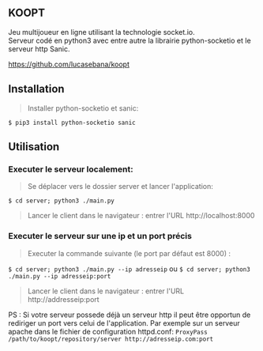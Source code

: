 KOOPT
-----
Jeu multijoueur en ligne utilisant la technologie socket.io.<br/>
Serveur codé en python3 avec entre autre la librairie python-socketio et le serveur http Sanic.

https://github.com/lucasebana/koopt

Installation
------------

> Installer python-socketio et sanic:

`$ pip3 install python-socketio sanic`

Utilisation
-----------

### Executer le serveur localement: 
> Se déplacer vers le dossier server et lancer l'application:

`$ cd server; python3 ./main.py`

> Lancer le client dans le navigateur : 
entrer l'URL http://localhost:8000

### Executer le serveur sur une ip et un port précis
> Executer la commande suivante (le port par défaut est 8000) : 

`$ cd server; python3 ./main.py --ip adresseip`
ou
`$ cd server; python3 ./main.py --ip adresseip:port`

> Lancer le client dans le navigateur : 
entrer l'URL http://addresseip:port

PS : Si votre serveur possede déjà un serveur http il peut être opportun de rediriger un port vers celui de l'application.
Par exemple sur un serveur apache dans le fichier de configuration httpd.conf:
`ProxyPass /path/to/koopt/repository/server http://adresseip.com:port`
